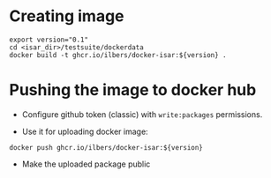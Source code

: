 # Creating image

```
export version="0.1"
cd <isar_dir>/testsuite/dockerdata
docker build -t ghcr.io/ilbers/docker-isar:${version} .
```

# Pushing the image to docker hub

- Configure github token (classic) with `write:packages` permissions.

- Use it for uploading docker image:

```
docker push ghcr.io/ilbers/docker-isar:${version}
```

- Make the uploaded package public 
